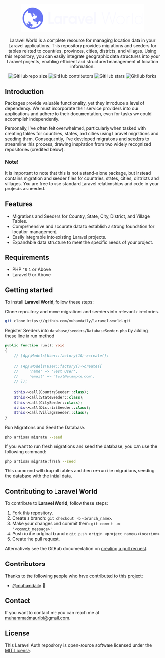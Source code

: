 <p align="center">
    <a href="https://github.com/muhamdaily/laravel-world" target="_blank">
        <img src="https://raw.githubusercontent.com/muhamdaily/assets/7f56d4cefec33035f7e04e1c0b320015fd55c6c7/laravel-world.svg" width="400" alt="Logo">
    </a>
</p>

<span align="center">

Laravel World is a complete resource for managing location data in your Laravel applications. This repository provides migrations and seeders for tables related to countries, provinces, cities, districts, and villages. Using this repository, you can easily integrate geographic data structures into your Laravel projects, enabling efficient and structured management of location information.

![GitHub repo size](https://img.shields.io/github/repo-size/muhamdaily/laravel-auth)
![GitHub contributors](https://img.shields.io/github/contributors/muhamdaily/laravel-auth)
![GitHub stars](https://img.shields.io/github/stars/muhamdaily/laravel-auth?style=social)
![GitHub forks](https://img.shields.io/github/forks/muhamdaily/laravel-auth?style=social)

</span>

## Introduction
Packages provide valuable functionality, yet they introduce a level of dependency. We must incorporate their service providers into our applications and adhere to their documentation, even for tasks we could accomplish independently.

Personally, I've often felt overwhelmed, particularly when tasked with creating tables for countries, states, and cities using Laravel migrations and seeding them. Consequently, I've developed migrations and seeders to streamline this process, drawing inspiration from two widely recognized repositories (credited below).

### Note!
It is important to note that this is not a stand-alone package, but instead contains migration and seeder files for countries, states, cities, districts and villages. You are free to use standard Laravel relationships and code in your projects as needed.

## Features
* Migrations and Seeders for Country, State, City, District, and Village Tables.
* Comprehensive and accurate data to establish a strong foundation for location management.
* Easily integrable into existing Laravel projects.
* Expandable data structure to meet the specific needs of your project.

## Requirements
* PHP `^8.1` or Above
* Laravel 9 or Above

## Getting started
To install **Laravel World**, follow these steps:

Clone repository and move migrations and seeders into relevant directories.
```bash
git clone https://github.com/muhamdaily/laravel-world.git
```

Register Seeders into `database/seeders/DatabaseSeeder.php` by adding these line in run method
```php
public function run(): void
{
    // \App\Models\User::factory(10)->create();

    // \App\Models\User::factory()->create([
    //     'name' => 'Test User',
    //     'email' => 'test@example.com',
    // ]);

    $this->call(CountrySeeder::class);
    $this->call(StateSeeder::class);
    $this->call(CitySeeder::class);
    $this->call(DistrictSeeder::class);
    $this->call(VillageSeeder::class);
}
```

Run Migrations and Seed the Database.
```bash
php artisan migrate --seed
```

If you want to run fresh migrations and seed the database, you can use the following command:
```bash
php artisan migrate:fresh --seed
```
This command will drop all tables and then re-run the migrations, seeding the database with the initial data.

## Contributing to Laravel World
To contribute to **Laravel World**, follow these steps:

1. Fork this repository.
2. Create a branch: `git checkout -b <branch_name>`.
3. Make your changes and commit them: `git commit -m '<commit_message>'`
4. Push to the original branch: `git push origin <project_name>/<location>`
5. Create the pull request.

Alternatively see the GitHub documentation on [creating a pull request](https://help.github.com/en/github/collaborating-with-issues-and-pull-requests/creating-a-pull-request).

## Contributors

Thanks to the following people who have contributed to this project:

* [@muhamdaily](https://github.com/muhamdaily) 📖

## Contact

If you want to contact me you can reach me at <muhammadmauribi@gmail.com>.

## License
This Laravel Auth repository is open-source software licensed under the [MIT License](LICENSE).